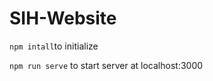# SIH-Website


```npm intall```to initialize

```npm run serve``` to start server at localhost:3000
